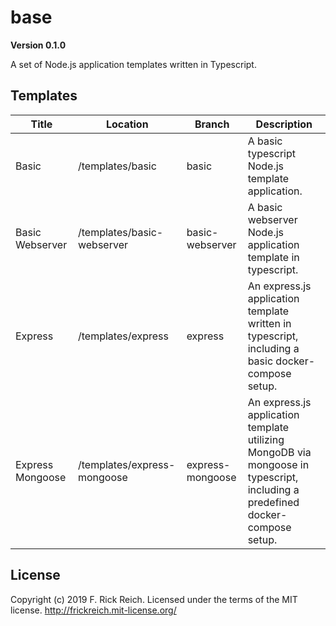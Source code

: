# base

**Version 0.1.0**

A set of Node.js application templates written in Typescript.

## Templates

| Title             | Location                    | Branch           | Description                                                                                                                   |
| ----------------- | --------------------------- | ---------------- | ----------------------------------------------------------------------------------------------------------------------------- |
| Basic             | /templates/basic            | basic            | A basic typescript Node.js template application.                                                                              |
| Basic Webserver   | /templates/basic-webserver  | basic-webserver  | A basic webserver Node.js application template in typescript.                                                                 |
| Express           | /templates/express          | express          | An express.js application template written in typescript, including a basic docker-compose setup.                             |
| Express Mongoose  | /templates/express-mongoose | express-mongoose | An express.js application template utilizing MongoDB via mongoose in typescript, including a predefined docker-compose setup. |

## License

Copyright (c) 2019 F. Rick Reich. Licensed under the terms of the MIT license. http://frickreich.mit-license.org/
